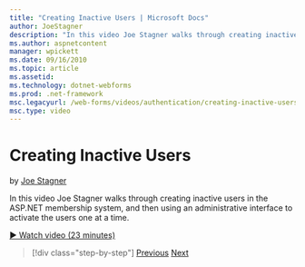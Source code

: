```yaml
---
title: "Creating Inactive Users | Microsoft Docs"
author: JoeStagner
description: "In this video Joe Stagner walks through creating inactive users in the ASP.NET membership system, and then using an admin interface to activate the users one..."
ms.author: aspnetcontent
manager: wpickett
ms.date: 09/16/2010
ms.topic: article
ms.assetid: 
ms.technology: dotnet-webforms
ms.prod: .net-framework
msc.legacyurl: /web-forms/videos/authentication/creating-inactive-users
msc.type: video
---
```

Creating Inactive Users
====================
by [Joe Stagner](https://github.com/JoeStagner)

In this video Joe Stagner walks through creating inactive users in the ASP.NET membership system, and then using an administrative interface to activate the users one at a time.

[&#9654; Watch video (23 minutes)](https://channel9.msdn.com/Blogs/ASP-NET-Site-Videos/creating-inactive-users)

>[!div class="step-by-step"]
[Previous](simple-web-service-authentication.md)
[Next](sql-injection-defense.md)